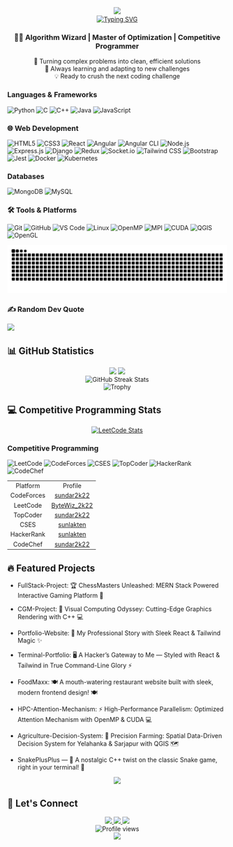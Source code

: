 <div align="center">
  <img src="https://capsule-render.vercel.app/api?type=waving&color=gradient&height=200&section=header&text=Sundar%20R&fontSize=80&fontAlignY=35&animation=twinkling" />
</div>

<div align="center">
  <a href="https://git.io/typing-svg">
    <img src="https://readme-typing-svg.demolab.com?font=Fira+Code&pause=1000&color=F7F7F7&center=true&width=435&lines=Computer+Science+Student;Competitive+Programmer;Full+Stack+Developer;Algorithm+Enthusiast" alt="Typing SVG" />
  </a>
</div>

<h3 align="center">
    👨‍💻 Algorithm Wizard | Master of Optimization | Competitive Programmer
</h3>

<p align="center">
    🎯 Turning complex problems into clean, efficient solutions
    <br>
    🌱 Always learning and adapting to new challenges
    <br>
    💡 Ready to crush the next coding challenge
</p>

### Languages & Frameworks
![Python](https://img.shields.io/badge/Python-3776AB?style=for-the-badge&logo=python&logoColor=white)
![C](https://img.shields.io/badge/C-00599C?style=for-the-badge&logo=c&logoColor=white)
![C++](https://img.shields.io/badge/C++-00599C?style=for-the-badge&logo=c%2B%2B&logoColor=white)
![Java](https://img.shields.io/badge/Java-ED8B00?style=for-the-badge&logo=openjdk&logoColor=white)
![JavaScript](https://img.shields.io/badge/JavaScript-F7DF1E?style=for-the-badge&logo=javascript&logoColor=black)

### 🌐 Web Development
![HTML5](https://img.shields.io/badge/HTML5-E34F26?style=for-the-badge&logo=html5&logoColor=white)
![CSS3](https://img.shields.io/badge/CSS3-1572B6?style=for-the-badge&logo=css3&logoColor=white)
![React](https://img.shields.io/badge/React-61DAFB?style=for-the-badge&logo=react&logoColor=black)
![Angular](https://img.shields.io/badge/Angular-DD0031?style=for-the-badge&logo=angular&logoColor=white)
![Angular CLI](https://img.shields.io/badge/Angular_CLI-DD0031?style=for-the-badge&logo=angular&logoColor=white)
![Node.js](https://img.shields.io/badge/Node.js-339933?style=for-the-badge&logo=node.js&logoColor=white)
![Express.js](https://img.shields.io/badge/Express.js-000000?style=for-the-badge&logo=express&logoColor=white)
![Django](https://img.shields.io/badge/Django-092E20?style=for-the-badge&logo=django&logoColor=white)
![Redux](https://img.shields.io/badge/Redux-764ABC?style=for-the-badge&logo=redux&logoColor=white)
![Socket.io](https://img.shields.io/badge/Socket.io-010101?style=for-the-badge&logo=socket.io&logoColor=white)
![Tailwind CSS](https://img.shields.io/badge/Tailwind_CSS-38B2AC?style=for-the-badge&logo=tailwind-css&logoColor=white)
![Bootstrap](https://img.shields.io/badge/Bootstrap-7952B3?style=for-the-badge&logo=bootstrap&logoColor=white)
![Jest](https://img.shields.io/badge/Jest-C21325?style=for-the-badge&logo=jest&logoColor=white)
![Docker](https://img.shields.io/badge/Docker-2496ED?style=for-the-badge&logo=docker&logoColor=white)
![Kubernetes](https://img.shields.io/badge/Kubernetes-326CE5?style=for-the-badge&logo=kubernetes&logoColor=white)

### Databases
![MongoDB](https://img.shields.io/badge/MongoDB-47A248?style=for-the-badge&logo=mongodb&logoColor=white)
![MySQL](https://img.shields.io/badge/MySQL-4479A1?style=for-the-badge&logo=mysql&logoColor=white)

### 🛠️ Tools & Platforms
![Git](https://img.shields.io/badge/Git-F05032?style=for-the-badge&logo=git&logoColor=white)
![GitHub](https://img.shields.io/badge/GitHub-181717?style=for-the-badge&logo=github&logoColor=white)
![VS Code](https://img.shields.io/badge/VS_Code-007ACC?style=for-the-badge&logo=visual-studio-code&logoColor=white)
![Linux](https://img.shields.io/badge/Linux-FCC624?style=for-the-badge&logo=linux&logoColor=black)
![OpenMP](https://img.shields.io/badge/OpenMP-00599C?style=for-the-badge&logo=c&logoColor=white)
![MPI](https://img.shields.io/badge/MPI-2C2255?style=for-the-badge&logo=mpi&logoColor=white)
![CUDA](https://img.shields.io/badge/CUDA-76B900?style=for-the-badge&logo=nvidia&logoColor=white)
![QGIS](https://img.shields.io/badge/QGIS-589632?style=for-the-badge&logo=qgis&logoColor=white)
![OpenGL](https://img.shields.io/badge/OpenGL-5586A4?style=for-the-badge&logo=opengl&logoColor=white)


<picture>
  <source media="(prefers-color-scheme: dark)" srcset="https://raw.githubusercontent.com/sundar2k22/sundar2k22/output/github-contribution-grid-snake-dark.svg" />
  <source media="(prefers-color-scheme: light)" srcset="https://raw.githubusercontent.com/sundar2k22/sundar2k22/output/github-contribution-grid-snake.svg" />
  <img alt="github-snake" src="https://raw.githubusercontent.com/sundar2k22/sundar2k22/output/github-contribution-grid-snake.svg" />
</picture>

### ✍️ Random Dev Quote
![](https://quotes-github-readme.vercel.app/api?type=horizontal&theme=radical)

## 📊 GitHub Statistics

<div align="center">
  <img height="180em" src="https://github-readme-stats.vercel.app/api?username=sundar2k22&show_icons=true&theme=radical&include_all_commits=true&count_private=true"/>
  <img height="180em" src="https://github-readme-stats.vercel.app/api/top-langs/?username=sundar2k22&layout=compact&langs_count=7&theme=radical"/>
</div>

<div align="center">
  <img src="https://github-readme-streak-stats.herokuapp.com/?user=sundar2k22&theme=radical&hide_border=true" alt="GitHub Streak Stats" />
</div>

<div align="center">
  <img src="https://github-profile-trophy.vercel.app/?username=sundar2k22&theme=radical&no-frame=true&row=1&column=7" alt="Trophy" />
</div>

## 💻 Competitive Programming Stats

<div align="center">
  <a href="https://leetcode.com/ByteWiz_2k22">
    <img src="https://leetcard.jacoblin.cool/ByteWiz_2k22?theme=dark&font=Karma&ext=contest" alt="LeetCode Stats" />
  </a>
</div>

### Competitive Programming
![LeetCode](https://custom-icon-badges.demolab.com/badge/-ByteWiz_2k22-FFA116?style=for-the-badge&logo=leetcode&logoColor=black)
![CodeForces](https://custom-icon-badges.demolab.com/badge/-sundar2k22-1F8ACB?style=for-the-badge&logo=codeforces&logoColor=white)
![CSES](https://custom-icon-badges.demolab.com/badge/-sunlakten-1B1B1B?style=for-the-badge&logo=cses&logoColor=white)
![TopCoder](https://custom-icon-badges.demolab.com/badge/-sundar2k22-29A7DF?style=for-the-badge&logo=topcoder&logoColor=white)
![HackerRank](https://custom-icon-badges.demolab.com/badge/-sunlakten-2EC866?style=for-the-badge&logo=hackerrank&logoColor=white)
![CodeChef](https://custom-icon-badges.demolab.com/badge/-sundar2k22-5B4638?style=for-the-badge&logo=codechef&logoColor=white)

<table align="center">
  <tr>
    <td align="center">
      Platform
    </td>
    <td align="center">
      Profile
    </td>
  </tr>
  <tr>
    <td align="center">
      CodeForces
    </td>
    <td align="center">
      <a href="https://codeforces.com/profile/sundar2k22">sundar2k22</a>
    </td>
  </tr>
  <tr>
    <td align="center">
      LeetCode
    </td>
    <td align="center">
      <a href="https://leetcode.com/ByteWiz_2k22">ByteWiz_2k22</a>
    </td>
  </tr>
  <tr>
    <td align="center">
      TopCoder
    </td>
    <td align="center">
      <a href="https://www.topcoder.com/members/sundar2k22">sundar2k22</a>
    </td>
  </tr>
  <tr>
    <td align="center">
      CSES
    </td>
    <td align="center">
      <a href="https://cses.fi/user/204019">sunlakten</a>
    </td>
  </tr>
  <tr>
    <td align="center">
      HackerRank
    </td>
    <td align="center">
      <a href="https://www.hackerrank.com/sunlakten">sunlakten</a>
    </td>
  </tr>
  <tr>
    <td align="center">
      CodeChef
    </td>
    <td align="center">
      <a href="https://www.codechef.com/users/sundar2k22">sundar2k22</a>
    </td>
  </tr>
</table>

## 🔥 Featured Projects

- FullStack-Project: 🏆 ChessMasters Unleashed: MERN Stack Powered Interactive Gaming Platform 🎲

- CGM-Project: 🎨 Visual Computing Odyssey: Cutting-Edge Graphics Rendering with C++ 💻

- Portfolio-Website: 🌟 My Professional Story with Sleek React & Tailwind Magic ✨

- Terminal-Portfolio: 🖥️ A Hacker’s Gateway to Me — Styled with React & Tailwind in True Command-Line Glory ⚡

- FoodMaxx: 🍽️ A mouth-watering restaurant website built with sleek, modern frontend design! 🍽️

- HPC-Attention-Mechanism: ⚡ High-Performance Parallelism: Optimized Attention Mechanism with OpenMP & CUDA 💻

- Agriculture-Decision-System: 🌾 Precision Farming: Spatial Data-Driven Decision System for Yelahanka & Sarjapur with QGIS 🗺️

- SnakePlusPlus — 🐍 A nostalgic C++ twist on the classic Snake game, right in your terminal! 🐍

<div align="center">
  <img src="https://github-readme-activity-graph.vercel.app/graph?username=sundar2k22&theme=react-dark&hide_border=true" />
</div>

## 🤝 Let's Connect

<div align="center">
  <a href="https://linkedin.com/in/sundar-r-324319253">
    <img src="https://img.shields.io/badge/LinkedIn-0077B5?style=for-the-badge&logo=linkedin&logoColor=white&logoWidth=40" />
  </a>
  <a href="mailto:sundar.builds@gmail.com">
    <img src="https://img.shields.io/badge/Gmail-D14836?style=for-the-badge&logo=gmail&logoColor=white&logoWidth=40" />
  </a>
  <a href="https://sundar2k22.netlify.app">
    <img src="https://img.shields.io/badge/Website-000000?style=for-the-badge&logo=netlify&logoColor=white&logoWidth=40" />
  </a>
</div>


<div align="center">
  <img src="https://komarev.com/ghpvc/?username=sundar2k22&label=Profile%20views&color=0e75b6&style=flat" alt="Profile views" />
</div>

<div align="center">
  <img src="https://capsule-render.vercel.app/api?type=waving&color=gradient&height=100&section=footer" />
</div>
